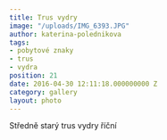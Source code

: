 ```yaml
---
title: Trus vydry
image: "/uploads/IMG_6393.JPG"
author: katerina-polednikova
tags:
- pobytové znaky
- trus
- vydra
position: 21
date: 2016-04-30 12:11:18.000000000 Z
category: gallery
layout: photo
---
```

Středně starý trus vydry říční

